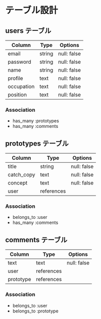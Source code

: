 # テーブル設計

## users テーブル

| Column     | Type   | Options     |
| ---------- | ------ | ----------- |
| email      | string | null: false |
| password   | string | null: false |
| name       | string | null: false |
| profile    | text   | null: false |
| occupation | text   | null: false |
| position   | text   | null: false |

### Association

- has_many :prototypes
- has_many :comments

## prototypes テーブル

| Column     | Type               | Options     |
| ------     | ------------------ | ----------- |
| title      | string             | null: false |
| catch_copy | text               | null: false |
| concept    | text               | null: false |
| user       | references         |             |

### Association

- belongs_to :user
- has_many :comments

## comments テーブル

| Column    | Type       | Options     |
| -------   | ---------- | ----------- |
| text      | text       | null: false |
| user      | references |             |
| prototype | references |             |

### Association

- belongs_to :user
- belongs_to :prototype